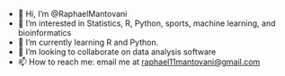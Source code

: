 - 👋 Hi, I’m @RaphaelMantovani
- 👀 I’m interested in Statistics, R, Python, sports, machine learning, and bioinformatics
- 🌱 I’m currently learning R and Python.
- 💞️ I’m looking to collaborate on data analysis software
- 📫 How to reach me: email me at raphael11mantovani@gmail.com

<!---
RaphaelMantovani/RaphaelMantovani is a ✨ special ✨ repository because its `README.md` (this file) appears on your GitHub profile.
You can click the Preview link to take a look at your changes.
--->
